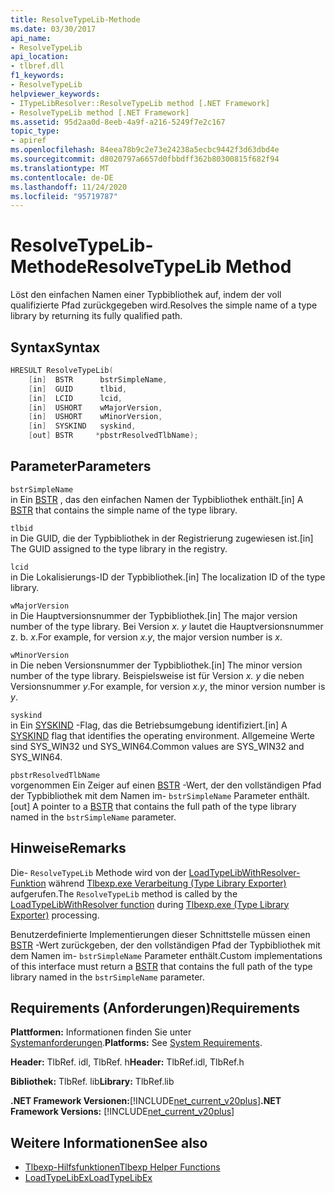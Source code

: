 ```yaml
---
title: ResolveTypeLib-Methode
ms.date: 03/30/2017
api_name:
- ResolveTypeLib
api_location:
- tlbref.dll
f1_keywords:
- ResolveTypeLib
helpviewer_keywords:
- ITypeLibResolver::ResolveTypeLib method [.NET Framework]
- ResolveTypeLib method [.NET Framework]
ms.assetid: 95d2aa0d-8eeb-4a9f-a216-5249f7e2c167
topic_type:
- apiref
ms.openlocfilehash: 84eea78b9c2e73e24238a5ecbc9442f3d63dbd4e
ms.sourcegitcommit: d8020797a6657d0fbbdff362b80300815f682f94
ms.translationtype: MT
ms.contentlocale: de-DE
ms.lasthandoff: 11/24/2020
ms.locfileid: "95719787"
---
```

# <a name="resolvetypelib-method"></a><span data-ttu-id="ef7bc-102">ResolveTypeLib-Methode</span><span class="sxs-lookup"><span data-stu-id="ef7bc-102">ResolveTypeLib Method</span></span>

<span data-ttu-id="ef7bc-103">Löst den einfachen Namen einer Typbibliothek auf, indem der voll qualifizierte Pfad zurückgegeben wird.</span><span class="sxs-lookup"><span data-stu-id="ef7bc-103">Resolves the simple name of a type library by returning its fully qualified path.</span></span>  
  
## <a name="syntax"></a><span data-ttu-id="ef7bc-104">Syntax</span><span class="sxs-lookup"><span data-stu-id="ef7bc-104">Syntax</span></span>  
  
```cpp  
HRESULT ResolveTypeLib(  
    [in]  BSTR      bstrSimpleName,  
    [in]  GUID      tlbid,  
    [in]  LCID      lcid,  
    [in]  USHORT    wMajorVersion,  
    [in]  USHORT    wMinorVersion,  
    [in]  SYSKIND   syskind,  
    [out] BSTR     *pbstrResolvedTlbName);  
```  
  
## <a name="parameters"></a><span data-ttu-id="ef7bc-105">Parameter</span><span class="sxs-lookup"><span data-stu-id="ef7bc-105">Parameters</span></span>  

 `bstrSimpleName`  
 <span data-ttu-id="ef7bc-106">in Ein [BSTR](/previous-versions/windows/desktop/automat/bstr) , das den einfachen Namen der Typbibliothek enthält.</span><span class="sxs-lookup"><span data-stu-id="ef7bc-106">[in] A [BSTR](/previous-versions/windows/desktop/automat/bstr) that contains the simple name of the type library.</span></span>  
  
 `tlbid`  
 <span data-ttu-id="ef7bc-107">in Die GUID, die der Typbibliothek in der Registrierung zugewiesen ist.</span><span class="sxs-lookup"><span data-stu-id="ef7bc-107">[in] The GUID assigned to the type library in the registry.</span></span>  
  
 `lcid`  
 <span data-ttu-id="ef7bc-108">in Die Lokalisierungs-ID der Typbibliothek.</span><span class="sxs-lookup"><span data-stu-id="ef7bc-108">[in] The localization ID of the type library.</span></span>  
  
 `wMajorVersion`  
 <span data-ttu-id="ef7bc-109">in Die Hauptversionsnummer der Typbibliothek.</span><span class="sxs-lookup"><span data-stu-id="ef7bc-109">[in] The major version number of the type library.</span></span> <span data-ttu-id="ef7bc-110">Bei Version *x. y* lautet die Hauptversionsnummer z. b. *x*.</span><span class="sxs-lookup"><span data-stu-id="ef7bc-110">For example, for version *x.y*, the major version number is *x*.</span></span>  
  
 `wMinorVersion`  
 <span data-ttu-id="ef7bc-111">in Die neben Versionsnummer der Typbibliothek.</span><span class="sxs-lookup"><span data-stu-id="ef7bc-111">[in] The minor version number of the type library.</span></span> <span data-ttu-id="ef7bc-112">Beispielsweise ist für Version *x. y* die neben Versionsnummer *y*.</span><span class="sxs-lookup"><span data-stu-id="ef7bc-112">For example, for version *x.y*, the minor version number is *y*.</span></span>  
  
 `syskind`  
 <span data-ttu-id="ef7bc-113">in Ein [SYSKIND](/windows/win32/api/oaidl/ne-oaidl-syskind) -Flag, das die Betriebsumgebung identifiziert.</span><span class="sxs-lookup"><span data-stu-id="ef7bc-113">[in] A [SYSKIND](/windows/win32/api/oaidl/ne-oaidl-syskind) flag that identifies the operating environment.</span></span> <span data-ttu-id="ef7bc-114">Allgemeine Werte sind SYS_WIN32 und SYS_WIN64.</span><span class="sxs-lookup"><span data-stu-id="ef7bc-114">Common values are SYS_WIN32 and SYS_WIN64.</span></span>  
  
 `pbstrResolvedTlbName`  
 <span data-ttu-id="ef7bc-115">vorgenommen Ein Zeiger auf einen [BSTR](/previous-versions/windows/desktop/automat/bstr) -Wert, der den vollständigen Pfad der Typbibliothek mit dem Namen im- `bstrSimpleName` Parameter enthält.</span><span class="sxs-lookup"><span data-stu-id="ef7bc-115">[out] A pointer to a [BSTR](/previous-versions/windows/desktop/automat/bstr) that contains the full path of the type library named in the `bstrSimpleName` parameter.</span></span>  
  
## <a name="remarks"></a><span data-ttu-id="ef7bc-116">Hinweise</span><span class="sxs-lookup"><span data-stu-id="ef7bc-116">Remarks</span></span>  

 <span data-ttu-id="ef7bc-117">Die- `ResolveTypeLib` Methode wird von der [LoadTypeLibWithResolver-Funktion](loadtypelibwithresolver-function.md) während [Tlbexp.exe Verarbeitung (Type Library Exporter)](../../tools/tlbexp-exe-type-library-exporter.md) aufgerufen.</span><span class="sxs-lookup"><span data-stu-id="ef7bc-117">The `ResolveTypeLib` method is called by the [LoadTypeLibWithResolver function](loadtypelibwithresolver-function.md) during [Tlbexp.exe (Type Library Exporter)](../../tools/tlbexp-exe-type-library-exporter.md) processing.</span></span>  
  
 <span data-ttu-id="ef7bc-118">Benutzerdefinierte Implementierungen dieser Schnittstelle müssen einen [BSTR](/previous-versions/windows/desktop/automat/bstr) -Wert zurückgeben, der den vollständigen Pfad der Typbibliothek mit dem Namen im- `bstrSimpleName` Parameter enthält.</span><span class="sxs-lookup"><span data-stu-id="ef7bc-118">Custom implementations of this interface must return a [BSTR](/previous-versions/windows/desktop/automat/bstr) that contains the full path of the type library named in the `bstrSimpleName` parameter.</span></span>  
  
## <a name="requirements"></a><span data-ttu-id="ef7bc-119">Requirements (Anforderungen)</span><span class="sxs-lookup"><span data-stu-id="ef7bc-119">Requirements</span></span>  

 <span data-ttu-id="ef7bc-120">**Plattformen:** Informationen finden Sie unter [Systemanforderungen](../../get-started/system-requirements.md).</span><span class="sxs-lookup"><span data-stu-id="ef7bc-120">**Platforms:** See [System Requirements](../../get-started/system-requirements.md).</span></span>  
  
 <span data-ttu-id="ef7bc-121">**Header:** TlbRef. idl, TlbRef. h</span><span class="sxs-lookup"><span data-stu-id="ef7bc-121">**Header:** TlbRef.idl, TlbRef.h</span></span>  
  
 <span data-ttu-id="ef7bc-122">**Bibliothek:** TlbRef. lib</span><span class="sxs-lookup"><span data-stu-id="ef7bc-122">**Library:** TlbRef.lib</span></span>  
  
 <span data-ttu-id="ef7bc-123">**.NET Framework Versionen:**[!INCLUDE[net_current_v20plus](../../../../includes/net-current-v20plus-md.md)]</span><span class="sxs-lookup"><span data-stu-id="ef7bc-123">**.NET Framework Versions:** [!INCLUDE[net_current_v20plus](../../../../includes/net-current-v20plus-md.md)]</span></span>  
  
## <a name="see-also"></a><span data-ttu-id="ef7bc-124">Weitere Informationen</span><span class="sxs-lookup"><span data-stu-id="ef7bc-124">See also</span></span>

- [<span data-ttu-id="ef7bc-125">Tlbexp-Hilfsfunktionen</span><span class="sxs-lookup"><span data-stu-id="ef7bc-125">Tlbexp Helper Functions</span></span>](index.md)
- [<span data-ttu-id="ef7bc-126">LoadTypeLibEx</span><span class="sxs-lookup"><span data-stu-id="ef7bc-126">LoadTypeLibEx</span></span>](/previous-versions/windows/desktop/api/oleauto/nf-oleauto-loadtypelibex)
